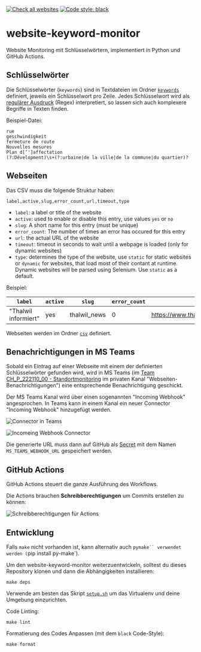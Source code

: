 [![Check all websites](https://github.com/ebp-group/website-keyword-monitor/actions/workflows/all.yml/badge.svg)](https://github.com/ebp-group/website-keyword-monitor/actions/workflows/all.yml)
[![Code style: black](https://img.shields.io/badge/code%20style-black-000000.svg)](https://github.com/psf/black)

# website-keyword-monitor

Website Monitoring mit Schlüsselwörtern, implementiert in Python und GitHub Actions.

## Schlüsselwörter 

Die Schlüsselwörter (`keywords`) sind in Textdateien im Ordner [`keywords`](https://github.com/ebp-group/website-keyword-monitor/tree/main/keywords) definiert, jeweils ein Schlüsselwort pro Zeile.
Jedes Schlüsselwort wird als [regulärer Ausdruck](https://danielfett.de/2006/03/20/regulaere-ausdruecke-tutorial/) (Regex) interpretiert, so lassen sich auch komplexere Begriffe in Texten finden.

Beispiel-Datei: 
```
rue
geschwindigkeit
fermeture de route
Nouvelles mesures
Plan d[’']affectation
(?:Dévelopment)\s+(?:urbaine|de la ville|de la commune|du quartier)?
```

## Webseiten

Das CSV muss die folgende Struktur haben:

```
label,active,slug,error_count,url,timeout,type
```

* `label`: a label or title of the website
* `active`: used to enable or disable this entry, use values `yes` or `no`
* `slug`: A short name for this entry (must be unique)
* `error_count`: The number of times an error has occured for this entry
* `url`: the actual URL of the website
* `timeout`: timeout in seconds to wait until a webpage is loaded (only for dynamic websites)
* `type`: determines the type of the website, use `static` for static websites or `dynamic` for websites, that load most of their contant at runtime. Dynamic websites will be parsed using Selenium. Use `static` as a default.

Beispiel:

| `label`              | `active` | `slug`        | `error_count` | `url`                                         | `timeout`     | `type` |
|----------------------|----------|---------------|---------------|-----------------------------------------------|---------------|--------|
| "Thalwil informiert" | yes      | thalwil_news  | 0             | https://www.thalwil.ch/aktuellesinformationen | 5             | static |


Webseiten werden im Ordner [`csv`](https://github.com/ebp-group/website-keyword-monitor/blob/main/csv) definiert.

## Benachrichtigungen in MS Teams

Sobald ein Eintrag auf einer Webseite mit einem der definierten Schlüsselwörter gefunden wird, wird in MS Teams (im [Team CH_P_222110_00 - Standortmonitoring](https://teams.microsoft.com/l/team/19%3a8yZRxwfaWuzsCdy3K0yPujteVZFYCGsXUlqAZgKNAyM1%40thread.tacv2/conversations?groupId=3a7a934f-46fe-4807-b8a6-066dee8bdd60&tenantId=b2e3a768-93a5-4171-8310-d2fda9465328) im privaten Kanal "Webseiten-Benachrichtigungen") eine entsprechende Benachrichtigung geschickt.

Der MS Teams Kanal wird über einen sogenannten "Incoming Webhook" angesprochen.
In Teams kann in einem Kanal ein neuer Connector "Incoming Webhook" hinzugefügt werden.

![Connector in Teams](https://github.com/ebp-group/website-keyword-monitor/assets/538415/b3be5355-00d5-4d12-aad3-8cf2aa3df8ec)

![Incomeing Webhook Connector](https://github.com/metaodi/website-keyword-monitor/assets/538415/272e0b9f-808e-4c6b-b1a5-ea1305879d92)

Die generierte URL muss dann auf GitHub als [Secret](https://github.com/ebp-group/website-keyword-monitor/settings/secrets/actions) mit dem Namen `MS_TEAMS_WEBHOOK_URL` gespeichert werden.


## GitHub Actions

GitHub Actions steuert die ganze Ausführung des Workflows.

Die Actions brauchen **Schreibberechtigungen** um Commits erstellen zu können:

![Schreibberechtigungen für Actions](https://github.com/metaodi/website-keyword-monitor/assets/538415/bc0ff7d4-d5b1-4bbd-a97b-ea3145216d9b)

## Entwicklung

Falls `make` nicht vorhanden ist, kann alternativ auch `pymake`` verwendet werden (`pip install py-make`).

Um den website-keyword-monitor weiterzuentwickeln, solltest du dieses Repository klonen und dann die Abhängigkeiten installieren:

    make deps

Verwende am besten das Skript [`setup.sh`](https://github.com/ebp-group/website-keyword-monitor/blob/main/setup.sh) um das Virtualenv und deine Umgebung einzurichten.

Code Linting:

    make lint

Formatierung des Codes Anpassen (mit dem `black` Code-Style):

    make format